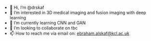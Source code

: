- 👋 Hi, I’m @drskaf
- 👀 I’m interested in 3D medical imaging and fusion imaging with deep learning
- 🌱 I’m currently learning CNN and GAN
- 💞️ I’m looking to collaborate on tbc
- 📫 How to reach me via email on: ebraham.alskaf@kcl.ac.uk

<!---
drskaf/drskaf is a ✨ special ✨ repository because its `README.md` (this file) appears on your GitHub profile.
You can click the Preview link to take a look at your changes.
--->
